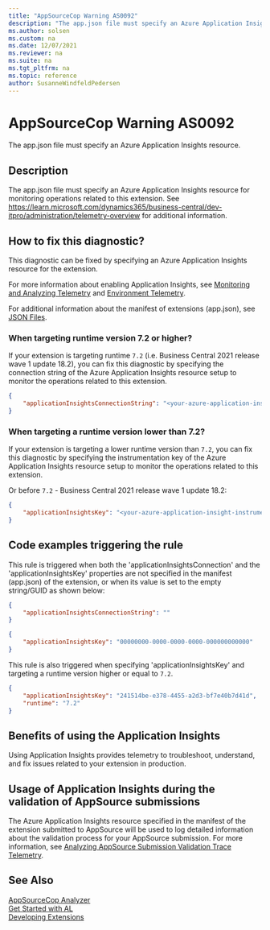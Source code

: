 ```yaml
---
title: "AppSourceCop Warning AS0092"
description: "The app.json file must specify an Azure Application Insights resource for monitoring operations related to this extension."
ms.author: solsen
ms.custom: na
ms.date: 12/07/2021
ms.reviewer: na
ms.suite: na
ms.tgt_pltfrm: na
ms.topic: reference
author: SusanneWindfeldPedersen
---
```

[//]: # (START>DO_NOT_EDIT)
[//]: # (IMPORTANT:Do not edit any of the content between here and the END>DO_NOT_EDIT.)
[//]: # (Any modifications should be made in the .xml files in the ModernDev repo.)
# AppSourceCop Warning AS0092
The app.json file must specify an Azure Application Insights resource.

## Description
The app.json file must specify an Azure Application Insights resource for monitoring operations related to this extension. See https://learn.microsoft.com/dynamics365/business-central/dev-itpro/administration/telemetry-overview for additional information.

[//]: # (IMPORTANT: END>DO_NOT_EDIT)
## How to fix this diagnostic?

This diagnostic can be fixed by specifying an Azure Application Insights resource for the extension. 

For more information about enabling Application Insights, see [Monitoring and Analyzing Telemetry](../../administration/telemetry-overview.md) and [Environment Telemetry](../../administration/tenant-admin-center-telemetry.md).

For additional information about the manifest of extensions (app.json), see [JSON Files](../devenv-json-files.md).

### When targeting runtime version 7.2 or higher?

If your extension is targeting runtime `7.2` (i.e. Business Central 2021 release wave 1 update 18.2), you can fix this diagnostic by specifying the connection string of the Azure Application Insights resource setup to monitor the operations related to this extension. 

```JSON
{
    "applicationInsightsConnectionString": "<your-azure-application-insight-connection-string>"
}
```

### When targeting a runtime version lower than 7.2?

If your extension is targeting a lower runtime version than `7.2`, you can fix this diagnostic by specifying the instrumentation key of the Azure Application Insights resource setup to monitor the operations related to this extension.

Or before `7.2` - Business Central 2021 release wave 1 update 18.2:

```JSON
{
    "applicationInsightsKey": "<your-azure-application-insight-instrumentationKey>"
}
```

## Code examples triggering the rule

This rule is triggered when both the 'applicationInsightsConnection' and the 'applicationInsightsKey' properties are not specified in the manifest (app.json) of the extension, or when its value is set to the empty string/GUID as shown below:

```JSON
{
    "applicationInsightsConnectionString": ""
}
```

```JSON
{
    "applicationInsightsKey": "00000000-0000-0000-0000-000000000000"
}
```

This rule is also triggered when specifying 'applicationInsightsKey' and targeting a runtime version higher or equal to `7.2`.

```JSON
{
    "applicationInsightsKey": "241514be-e378-4455-a2d3-bf7e40b7d41d",
    "runtime": "7.2"
}
```

## Benefits of using the Application Insights

Using Application Insights provides telemetry to troubleshoot, understand, and fix issues related to your extension in production.

## Usage of Application Insights during the validation of AppSource submissions

The Azure Application Insights resource specified in the manifest of the extension submitted to AppSource will be used to log detailed information about the validation process for your AppSource submission. For more information, see [Analyzing AppSource Submission Validation Trace Telemetry](..\..\administration\telemetry-appsource-submission-validation-trace.md).

## See Also  
[AppSourceCop Analyzer](appsourcecop.md)  
[Get Started with AL](../devenv-get-started.md)  
[Developing Extensions](../devenv-dev-overview.md)  
